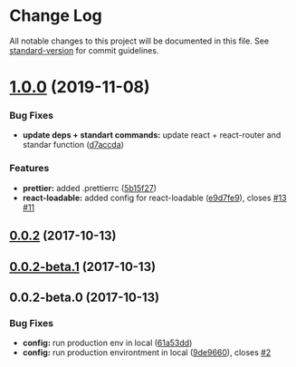 # Change Log

All notable changes to this project will be documented in this file. See [standard-version](https://github.com/conventional-changelog/standard-version) for commit guidelines.

<a name="1.0.0"></a>
# [1.0.0](https://github.com/yussan/react-redux-isomorphic-boilerplate/compare/v0.0.2...v1.0.0) (2019-11-08)


### Bug Fixes

* **update deps + standart commands:** update react + react-router and standar function ([d7accda](https://github.com/yussan/react-redux-isomorphic-boilerplate/commit/d7accda))


### Features

* **prettier:** added .prettierrc ([5b15f27](https://github.com/yussan/react-redux-isomorphic-boilerplate/commit/5b15f27))
* **react-loadable:** added config for react-loadable ([e9d7fe9](https://github.com/yussan/react-redux-isomorphic-boilerplate/commit/e9d7fe9)), closes [#13](https://github.com/yussan/react-redux-isomorphic-boilerplate/issues/13) [#11](https://github.com/yussan/react-redux-isomorphic-boilerplate/issues/11)



<a name="0.0.2"></a>
## [0.0.2](https://github.com/yussan/react-redux-isomorphic-boilerplate/compare/v0.0.2-beta.1...v0.0.2) (2017-10-13)



<a name="0.0.2-beta.1"></a>
## [0.0.2-beta.1](https://github.com/yussan/react-redux-isomorphic-boilerplate/compare/v0.0.2-beta.0...v0.0.2-beta.1) (2017-10-13)



<a name="0.0.2-beta.0"></a>
## 0.0.2-beta.0 (2017-10-13)


### Bug Fixes

* **config:** run production env in local ([61a53dd](https://github.com/yussan/react-redux-isomorphic-boilerplate/commit/61a53dd))
* **config:** run production environtment in local ([9de9660](https://github.com/yussan/react-redux-isomorphic-boilerplate/commit/9de9660)), closes [#2](https://github.com/yussan/react-redux-isomorphic-boilerplate/issues/2)
